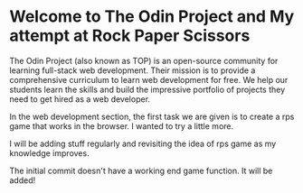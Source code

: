 # Welcome to The Odin Project and My attempt at Rock Paper Scissors

The Odin Project (also known as TOP) is an open-source community for learning full-stack web development. Their mission is to provide a comprehensive curriculum to learn web development for free. We help our students learn the skills and build the impressive portfolio of projects they need to get hired as a web developer.

In the web development section, the first task we are given is to create a rps game that works in the browser. I wanted to try a  little more.

I will be adding stuff regularly and revisiting the idea of rps game as my knowledge improves.

The initial commit doesn't have a working end game function. It will be added!